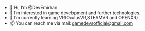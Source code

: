 - 👋 Hi, I’m @DevEmirhan 
- 👀 I’m interested in game development and further technologies.
- 🌱 I’m currently learning VR(OculusVR,STEAMVR and OPENXR)
- 📫 You can reach me via mail:  gamedevsofficial@gmail.com

<!---
DevEmirhan/DevEmirhan is a ✨ special ✨ repository because its `README.md` (this file) appears on your GitHub profile.
You can click the Preview link to take a look at your changes.
--->
